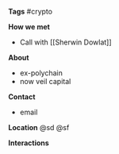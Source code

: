 **Tags**
#crypto 

**How we met**
- Call with [[Sherwin Dowlat]]

**About**
- ex-polychain
- now veil capital

**Contact**
- email

**Location**
@sd
@sf

**Interactions**
